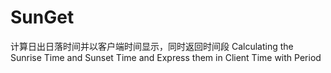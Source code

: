 # SunGet
计算日出日落时间并以客户端时间显示，同时返回时间段   Calculating the Sunrise Time and Sunset Time and Express them in Client Time with Period

